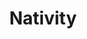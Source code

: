 ---
title: "Nativity"
images:
  - /images/20250112-1.jpg
tags:
- all
- object
weight: 2025011201
---